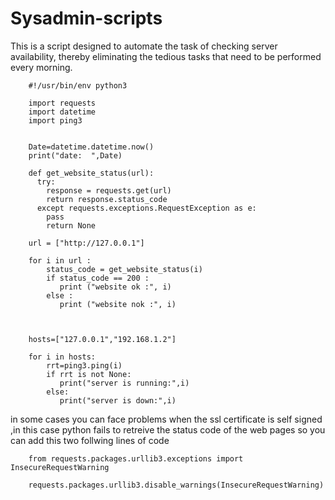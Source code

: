 # Sysadmin-scripts
This is a script designed to automate the task of checking server availability, thereby eliminating the tedious tasks that need to be performed every morning.



        #!/usr/bin/env python3
        
        import requests
        import datetime 
        import ping3
        
        
        Date=datetime.datetime.now()
        print("date:  ",Date) 
        
        def get_website_status(url):
          try:
            response = requests.get(url)
            return response.status_code
          except requests.exceptions.RequestException as e:
            pass
            return None
        
        url = ["http://127.0.0.1"]   
         
        for i in url :
            status_code = get_website_status(i)
            if status_code == 200 :
               print ("website ok :", i)
            else :
               print ("website nok :", i)
        
        
        
        hosts=["127.0.0.1","192.168.1.2"]
        
        for i in hosts:
            rrt=ping3.ping(i)
            if rrt is not None:
               print("server is running:",i)
            else:
               print("server is down:",i)

in some cases you can face problems when the ssl certificate is self signed ,in this case python fails to retreive the status code of the web pages so you can add this two follwing lines of code

        from requests.packages.urllib3.exceptions import InsecureRequestWarning
        
        requests.packages.urllib3.disable_warnings(InsecureRequestWarning)
